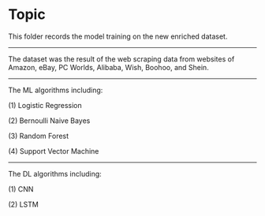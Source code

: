 # Topic
This folder records the model training on the new enriched dataset.

------
The dataset was the result of the web scraping data from websites of Amazon, eBay, PC Worlds, Alibaba, Wish, Boohoo, and Shein.

------
The ML algorithms including:

(1) Logistic Regression

(2) Bernoulli Naive Bayes

(3) Random Forest

(4) Support Vector Machine

------
The DL algorithms including:

(1) CNN

(2) LSTM

 